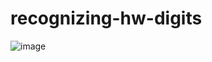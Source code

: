 # recognizing-hw-digits
![image](https://user-images.githubusercontent.com/34184719/131972738-d9638e67-9911-4fd3-8412-4dc481f1a648.png)

